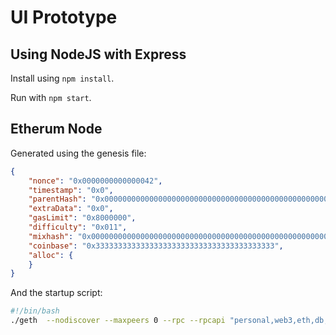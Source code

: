 # UI Prototype
## Using NodeJS with Express

Install using `npm install`.

Run with `npm start`.

## Etherum Node
Generated using the genesis file:
```json
{
    "nonce": "0x0000000000000042",
    "timestamp": "0x0",
    "parentHash": "0x0000000000000000000000000000000000000000000000000000000000000000",
    "extraData": "0x0",
    "gasLimit": "0x8000000",
    "difficulty": "0x011",
    "mixhash": "0x0000000000000000000000000000000000000000000000000000000000000000",
    "coinbase": "0x3333333333333333333333333333333333333333",
    "alloc": {
    }
}
```

And the startup script:
```bash
#!/bin/bash
./geth  --nodiscover --maxpeers 0 --rpc --rpcapi "personal,web3,eth,db,net.miner" --rpccorsdomain "*" --datadir ./data --networkid 1212 --autodag --ipcapi "admin,db,eth,debug,miner,net,shh,txpool,personal,web3"
```
